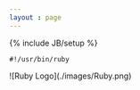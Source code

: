 ```yaml
---
layout : page
---
```

{% include JB/setup %}
 
```#!/usr/bin/ruby``` 


<div style="float:left;margin:0 10px 10px 0" markdown="1">
    ![Ruby Logo](./images/Ruby.png)
</div>

